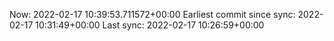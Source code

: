 Now: 2022-02-17 10:39:53.711572+00:00 Earliest commit since sync: 2022-02-17 10:31:49+00:00 Last sync: 2022-02-17 10:26:59+00:00
